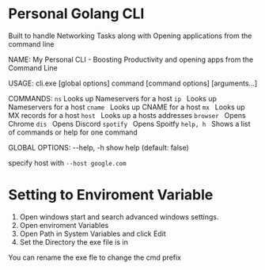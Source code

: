 # Personal Golang CLI

Built to handle Networking Tasks along with Opening applications from the command line

NAME:
My Personal CLI - Boosting Productivity and opening apps from the Command Line

USAGE:
cli.exe [global options] command [command options] [arguments...]

COMMANDS:
`ns` Looks up Nameservers for a host
`ip ` Looks up Nameservers for a host
`cname ` Looks up CNAME for a host
`mx ` Looks up MX records for a host
`host ` Looks up a hosts addresses
`browser ` Opens Chrome
`dis ` Opens Discord
`spotify ` Opens Spoitfy
`help, h ` Shows a list of commands or help for one command

GLOBAL OPTIONS:
--help, -h show help (default: false)

specify host with `--host google.com`


# Setting to Enviroment Variable

1. Open windows start and search advanced windows settings. 
2. Open enviroment Variables
3. Open Path in System Variables and click Edit
4. Set the Directory the exe file is in

You can rename the exe fle to change the cmd prefix
